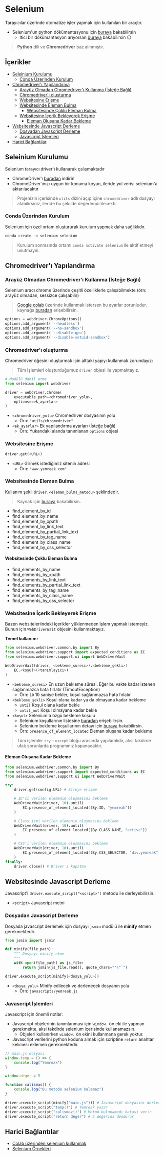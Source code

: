 # Selenium <!-- omit in toc -->

Tarayıcılar üzerinde otomatize işler yapmak için kullanılan bir araçtır.

- Selenium'un python dökümantasyonu için [buraya][Dökümantasyon 1] bakabilirsin
  - İtici bir dökümantasyon arıyorsan [buraya][Dökümantasyon 2] bakabilirsin 😒

> **Python** dili ve **Chromedriver** baz alınmıştır.

## İçerikler <!-- omit in toc -->

- [Seleinium Kurulumu](#seleinium-kurulumu)
	- [Conda Üzerinden Kurulum](#conda-%C3%BCzerinden-kurulum)
- [Chromedriver'ı Yapılandırma](#chromedriver%C4%B1-yap%C4%B1land%C4%B1rma)
	- [Arayüz Olmadan Chromedriver'ı Kullanma (İsteğe Bağlı)](#aray%C3%BCz-olmadan-chromedriver%C4%B1-kullanma-i%CC%87ste%C4%9Fe-ba%C4%9Fl%C4%B1)
	- [Chromedriver'ı oluşturma](#chromedriver%C4%B1-olu%C5%9Fturma)
	- [Websitesine Erişme](#websitesine-eri%C5%9Fme)
	- [Websitesinde Eleman Bulma](#websitesinde-eleman-bulma)
		- [Websitesinde Çoklu Eleman Bulma](#websitesinde-%C3%A7oklu-eleman-bulma)
	- [Websitesine İçerik Bekleyerek Erişme](#websitesine-i%CC%87%C3%A7erik-bekleyerek-eri%C5%9Fme)
		- [Eleman Oluşana Kadar Bekleme](#eleman-olu%C5%9Fana-kadar-bekleme)
- [Websitesinde Javascript Derleme](#websitesinde-javascript-derleme)
	- [Dosyadan Javascript Derleme](#dosyadan-javascript-derleme)
	- [Javascript İşlemleri](#javascript-i%CC%87%C5%9Flemleri)
- [Harici Bağlantılar](#harici-ba%C4%9Flant%C4%B1lar)

## Seleinium Kurulumu

Selenium tarayıcı driver'ı kullanarak çalışmaktadır

- ChromeDriver'ı [buradan][ChromeDriver] indirin
- ChromeDriver'ınızı uygun bir konuma koyun, ileride yol verisi selenium'a aktarılacaktır

> Projenizin içerisinde `utils` dizini açıp içine `chromedriver` adlı dosyayı atabilirsiniz, ileride bu şekilde değerlendirilecektir

### Conda Üzerinden Kurulum

Selenium için özel ortam oluştururak kurulum yapmak daha sağlıklıdır.

```sh
conda create -n selenium selenium
```

> Kurulum sonrasında ortamı `conda activate selenium` ile aktif etmeyi unutmayın.

## Chromedriver'ı Yapılandırma

### Arayüz Olmadan Chromedriver'ı Kullanma (İsteğe Bağlı)

Selenium aracı chrome üzerinde çeşitli özelliklerle çalışabilmekte (örn: arayüz olmadan, sessizce çalışabilir)

> [Google colab][Google Colabrotory] üzerinde kullanmak istersen bu ayarlar zorunludur, kaynağa [buradan][Selenium'u Colab'ta Kullanma] erişebilirsin.

```py
options = webdriver.ChromeOptions()
options.add_argument('--headless')
options.add_argument('--no-sandbox')
options.add_argument('--disable-gpu')
options.add_argument('--disable-setuid-sandbox')
```

### Chromedriver'ı oluşturma

Chromedriver öğesini oluşturmak için alttaki yapıyı kullanmak zorundayız:

> Tüm işlemleri oluşturduğumuz `driver` objesi ile yapmaktayız.

```py
# Modülü dahil etme
from selenium import webdriver

driver = webdriver.Chrome(
    executable_path=<chromedriver_yolu>,
    options=<ek_ayarlar>
)
```

- `<chromedriver_yolu>` Chromedriver dosyasının yolu
  - Örn: `"utils/chromedriver"`
- `<ek_ayarlar>` Ek yapılandırma ayarları (İsteğe bağlı)
  - Örn: Yukarıdaki alanda tanımlanan `options` objesi

### Websitesine Erişme

```py
driver.get(<URL>)
```

- `<URL>` Girmek istediğimiz sitenin adresi
  - Örn: `"www.yemreak.com"`

### Websitesinde Eleman Bulma

Kullanım şekli `driver.<eleman_bulma_metodu>` şeklindedir.

> Kaynak için [buraya][Selenium Eleman İşlemleri] bakabilirsin.

- find_element_by_id
- find_element_by_name
- find_element_by_xpath
- find_element_by_link_text
- find_element_by_partial_link_text
- find_element_by_tag_name
- find_element_by_class_name
- find_element_by_css_selector

#### Websitesinde Çoklu Eleman Bulma

- find_elements_by_name
- find_elements_by_xpath
- find_elements_by_link_text
- find_elements_by_partial_link_text
- find_elements_by_tag_name
- find_elements_by_class_name
- find_elements_by_css_selector

### Websitesine İçerik Bekleyerek Erişme

Bazen websiteleriindeki içerikler yüklenmeden işlem yapmak istemeyiz. Bunun için `WebDriverWait` objesini kullanmaktayız.

**Temel kullanım:**

```py
from selenium.webdriver.common.by import By
from selenium.webdriver.support import expected_conditions as EC
from selenium.webdriver.support.ui import WebDriverWait

WebDriverWait(driver, <bekleme_süresi>).<bekleme_şekli>(
	EC.<koşul>(<tanımlayıcı>)
)
```

- `<bekleme_süresi>` En uzun bekleme süresi. Eğer bu vakte kadar istenen sağlanmazsa hata fırlatır (TimoutException)
  - Örn: `10` 10 saniye bekler, koşul sağlanmazsa hata fırlatır
- `<bekleme_şekli>` Koşul olana kadar ya da olmayana kadar bekleme
  - `until` Koşul olana kadar bekle
  - `until_not` Koşul olmayana kadar bekle
- `<koşul>` Selenium'a özgü bekleme koşulu
  - Selenium koşullarının listesine [buradan][Selenium Koşul Listesi] erişebilirsin.
  - Selenium bekleme koşullarının detayı için [buraya][Selenium Bekleme Koşulları] bakabilirsin.
  - Örn: `presence_of_element_located` Eleman oluşana kadar bekleme

> Tüm işlemler `try` - `except` bloğu arasında yapılamlıdır, aksi takdirde ufak sorunlarda programınız kapanacaktır.

#### Eleman Oluşana Kadar Bekleme

```py
from selenium.webdriver.common.by import By
from selenium.webdriver.support import expected_conditions as EC
from selenium.webdriver.support.ui import WebDriverWait

try:
	driver.get(config.URL) # Siteye erişme

	# ID'si verilen elemanın oluşmasını bekleme
    WebDriverWait(driver, 10).until(
        EC.presence_of_element_located((By.ID, "yemreak"))
	)

	# Class ismi verilen elemanın oluşmasını bekleme
    WebDriverWait(driver, 10).until(
        EC.presence_of_element_located((By.CLASS_NAME, "active"))
	)

	# CSS'i verilen elemanın oluşmasını bekleme
    WebDriverWait(driver, 10).until(
        EC.presence_of_element_located((By.CSS_SELECTOR, "div.yemreak"))
	)
finally:
	driver.close() # Driver'ı kapatma
```

## Websitesinde Javascript Derleme

Javascript'i `driver.execute_script("<script>")` metodu ile derleyebilirsin.

- `<script>` Javascript metni

### Dosyadan Javascript Derleme

Dosyada javascript derlemek için dosyayı `jsmin` modülü ile **minify** etmen gerekmektedir.

```py
from jsmin import jsmin

def minify(file_path):
	""" Dosyayı minify etme
	"""
    with open(file_path) as js_file:
        return jsmin(js_file.read(), quote_chars="'\"`")

driver.execute_script(minify(<dosya_yolu>))
```

- `<dosya_yolu>` Minify edilecek ve derlenecek dosyanın yolu
  - Örn: `javascripts/yemreak.js`

### Javascript İşlemleri

Javascript için önemli notlar:

- Javascript objelerinin tanımlanması için `window.` ön eki ile yapman gerekmekte, aksi takdirde selenium içerisinde kullanamazsın.
  - Objeleri kullanırken `window.` ön ekini kullanmana gerek yoktur.
- Javascript verilerini python koduna almak için scriptine `return` anahtar kelimesi eklemen gerekmektedir.

```js
// main.js dosyası
window.temp = () => {
	console.log("Yemreak")
}

window.deger = 5

function calismas() {
	console.log("Bu metodu selenium bulamaz")
}
```

```py
driver.execute_script(minify("main.js"))) # Javascript dosyasını derler
driver.execute_script("temp()") # Yemreak yazar
driver.execute_script("calismaz()") # Metod bulunamadı hatası verir
driver.execute_script("return deger") # 5 değerini döndürür
```

## Harici Bağlantılar

- [Colab üzerinden selenium kullanmak][Selenium'u Colab'ta Kullanma]
- [Selenium Örnekleri][Selenium Örnekleri]

[Dökümantasyon 1]: https://selenium-python.readthedocs.io/index.html
[Dökümantasyon 2]: https://seleniumhq.github.io/selenium/docs/api/py/api.html
[ChromeDriver]: http://chromedriver.chromium.org/
[Selenium Bekleme Koşulları]: https://seleniumhq.github.io/selenium/docs/api/py/webdriver_support/selenium.webdriver.support.expected_conditions.html?highlight=expected_conditions
[Selenium'u Colab'ta Kullanma]: https://stackoverflow.com/a/54077842
[Google Colabrotory]: https://colab.research.google.com/
[Selenium Örnekleri]: https://www.seleniumhq.org/docs/03_webdriver.jsp
[Selenium Koşul Listesi]: https://selenium-python.readthedocs.io/waits.html
[Selenium Eleman İşlemleri]: https://selenium-python.readthedocs.io/locating-elements.html#locating-elements